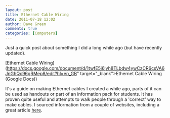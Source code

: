 ```yaml
---
layout: post
title: Ethernet Cable Wiring
date: 2011-07-18 12:02
author: Dave Green
comments: true
categories: [Computers]
---
```

Just a quick post about something I did a long while ago (but have recently updated).

[Ethernet Cable Wiring](https://docs.google.com/document/d/1twfE5i6lyh8TLbdw4ywCzCR6csVA6JnGhQc96gRMep8/edit?hl=en_GB" target="_blank">Ethernet Cable Wiring (Google Docs))

It's a guide on making Ethernet cables I created a while ago, parts of it can be used as handouts or part of an information pack for students. It has proven quite useful and attempts to walk people through a 'correct' way to make cables. I sourced information from a couple of websites, including a great article [here](http://www.ertyu.org/steven_nikkel/ethernetcables.html).
